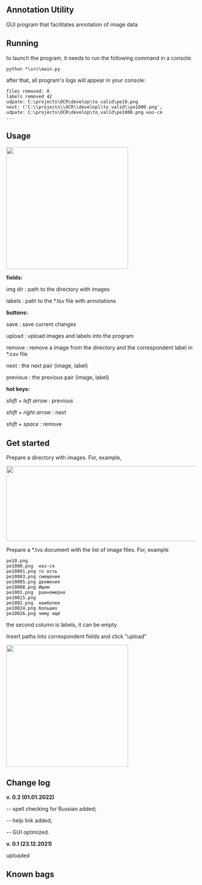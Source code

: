 ## Annotation Utility

GUI program that facilitates annotation of image data 

## Running

to launch the program, it needs to run the following command in a console:

```python *\src\main.py```

after that, all program's logs will appear in your console:

```
files removed: 0
labels removed 42
udpate: C:\projects\OCR\develop\to_valid\pe10.png
next: ('C:\\projects\\OCR\\develop\\to_valid\\pe1000.png',
udpate: C:\projects\OCR\develop\to_valid\pe1000.png наз-ся
...
```

## Usage

<img src="https://github.com/conwerner/annotation_utility/blob/main/images/interface.png" width="324" height="324">

**fields:**

img dir : path to the directory with images

labels : path to the \*.tsv file with annotations

**buttons:**

save : save current changes

upload : upload images and labels into the program

remove : remove a image from the directory and the correspondent label in \*.csv file

next : the next pair (image, label)

previous : the previous pair (image, label)

**hot keys:**

*shift + left arrow* : previous

*shift + right arrow* : next

*shift + space* : remove

## Get started

Prepare a directory with images. For, example,

<img src="https://github.com/conwerner/annotation_utility/blob/main/images/interface3.png" width="512" height="200">

Prepare a \*.tvs document with the list of image files. For, example

```
pe10.png	
pe1000.png	наз-ся
pe10001.png	то есть
pe10003.png	смещение
pe10005.png	движения
pe10008.png	Ищем
pe1001.png	равномерно
pe10015.png	
pe1002.png	наиболее
pe10024.png	больших
pe10026.png	чему ещё
```

the second column is labels, it can be empty

Insert paths into correspondent fields and click "upload"

<img src="https://github.com/conwerner/annotation_utility/blob/main/images/interface2.png" width="324" height="324">

## Change log

**v. 0.2 (01.01.2022)**

-- spell checking for Russian added;

-- help link added;

-- GUI optimized.

**v. 0.1 (23.12.2021)**

uploaded

## Known bags
